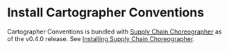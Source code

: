 # Install Cartographer Conventions

Cartographer Conventions is bundled with [Supply Chain Choreographer](../scc/about.md) as of the v0.4.0 release.
See [Installing Supply Chain Choreographer](../scc/install-scc.hbs.md).
